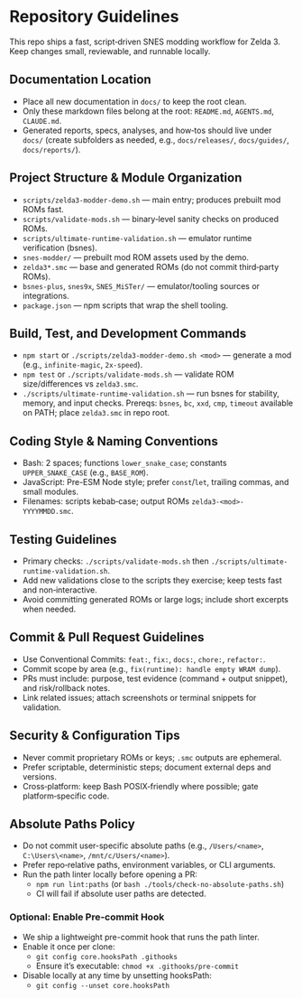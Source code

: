 # Repository Guidelines

This repo ships a fast, script‑driven SNES modding workflow for Zelda 3. Keep changes small, reviewable, and runnable locally.

## Documentation Location
- Place all new documentation in `docs/` to keep the root clean.
- Only these markdown files belong at the root: `README.md`, `AGENTS.md`, `CLAUDE.md`.
- Generated reports, specs, analyses, and how‑tos should live under `docs/` (create subfolders as needed, e.g., `docs/releases/`, `docs/guides/`, `docs/reports/`).

## Project Structure & Module Organization
- `scripts/zelda3-modder-demo.sh` — main entry; produces prebuilt mod ROMs fast.
- `scripts/validate-mods.sh` — binary‑level sanity checks on produced ROMs.
- `scripts/ultimate-runtime-validation.sh` — emulator runtime verification (bsnes).
- `snes-modder/` — prebuilt mod ROM assets used by the demo.
- `zelda3*.smc` — base and generated ROMs (do not commit third‑party ROMs).
- `bsnes-plus`, `snes9x`, `SNES_MiSTer/` — emulator/tooling sources or integrations.
- `package.json` — npm scripts that wrap the shell tooling.

## Build, Test, and Development Commands
- `npm start` or `./scripts/zelda3-modder-demo.sh <mod>` — generate a mod (e.g., `infinite-magic`, `2x-speed`).
- `npm test` or `./scripts/validate-mods.sh` — validate ROM size/differences vs `zelda3.smc`.
- `./scripts/ultimate-runtime-validation.sh` — run bsnes for stability, memory, and input checks.
Prereqs: `bsnes`, `bc`, `xxd`, `cmp`, `timeout` available on PATH; place `zelda3.smc` in repo root.

## Coding Style & Naming Conventions
- Bash: 2 spaces; functions `lower_snake_case`; constants `UPPER_SNAKE_CASE` (e.g., `BASE_ROM`).
- JavaScript: Pre-ESM Node style; prefer `const`/`let`, trailing commas, and small modules.
- Filenames: scripts kebab‑case; output ROMs `zelda3-<mod>-YYYYMMDD.smc`.

## Testing Guidelines
- Primary checks: `./scripts/validate-mods.sh` then `./scripts/ultimate-runtime-validation.sh`.
- Add new validations close to the scripts they exercise; keep tests fast and non‑interactive.
- Avoid committing generated ROMs or large logs; include short excerpts when needed.

## Commit & Pull Request Guidelines
- Use Conventional Commits: `feat:`, `fix:`, `docs:`, `chore:`, `refactor:`.
- Commit scope by area (e.g., `fix(runtime): handle empty WRAM dump`).
- PRs must include: purpose, test evidence (command + output snippet), and risk/rollback notes.
- Link related issues; attach screenshots or terminal snippets for validation.

## Security & Configuration Tips
- Never commit proprietary ROMs or keys; `.smc` outputs are ephemeral.
- Prefer scriptable, deterministic steps; document external deps and versions.
- Cross‑platform: keep Bash POSIX‑friendly where possible; gate platform‑specific code.

## Absolute Paths Policy
- Do not commit user-specific absolute paths (e.g., `/Users/<name>`, `C:\Users\<name>`, `/mnt/c/Users/<name>`).
- Prefer repo‑relative paths, environment variables, or CLI arguments.
- Run the path linter locally before opening a PR:
  - `npm run lint:paths` (or `bash ./tools/check-no-absolute-paths.sh`)
  - CI will fail if absolute user paths are detected.

### Optional: Enable Pre-commit Hook
- We ship a lightweight pre-commit hook that runs the path linter.
- Enable it once per clone:
  - `git config core.hooksPath .githooks`
  - Ensure it’s executable: `chmod +x .githooks/pre-commit`
- Disable locally at any time by unsetting hooksPath:
  - `git config --unset core.hooksPath`
